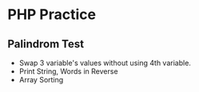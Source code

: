 # PHP Practice

## Palindrom Test
* Swap 3 variable's values without using 4th variable.
* Print String, Words in Reverse
* Array Sorting